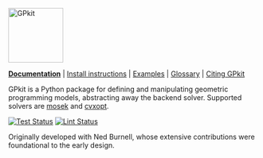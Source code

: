 [<img src="http://gpkit.rtfd.org/en/latest/_images/gplogo.png" width=110 alt="GPkit" />](http://gpkit.readthedocs.org/)

**[Documentation](http://gpkit.readthedocs.org/)** | [Install instructions](http://gpkit.readthedocs.org/en/latest/installation.html) | [Examples](http://gpkit.readthedocs.org/en/latest/examples.html) | [Glossary](https://gpkit.readthedocs.io/en/latest/autodoc/gpkit.html) | [Citing GPkit](http://gpkit.readthedocs.org/en/latest/citinggpkit.html)

GPkit is a Python package for defining and manipulating
geometric programming models,
abstracting away the backend solver.
Supported solvers are
[mosek](http://mosek.com)
and [cvxopt](http://cvxopt.org/).

[![Test Status](https://github.com/whoburg/gpkit/actions/workflows/tests.yml/badge.svg)](https://github.com/whoburg/gpkit/actions/workflows/tests.yml)
[![Lint Status](https://github.com/whoburg/gpkit/actions/workflows/lint.yml/badge.svg)](https://github.com/whoburg/gpkit/actions/workflows/lint.yml)

Originally developed with Ned Burnell, whose extensive contributions were foundational to the early design.
